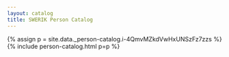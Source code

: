 ```yaml
---
layout: catalog
title: SWERIK Person Catalog
---
```

{% assign p = site.data._person-catalog.i-4QmvMZkdVwHxUNSzFz7zzs %}
{% include person-catalog.html p=p %}

